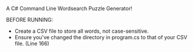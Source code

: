 A C# Command Line Wordsearch Puzzle Generator!

BEFORE RUNNING:
- Create a CSV file to store all words, not case-sensitive.
- Ensure you've changed the directory in program.cs to that of your CSV file. (Line 166)
